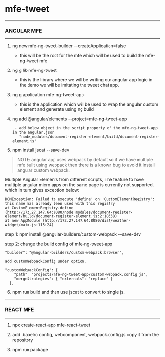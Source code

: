 # mfe-tweet

-------------------------------------------------------------------------------------------------------------------------
### ANGULAR MFE
-------------------------------------------------------------------------------------------------------------------------
1. ng new mfe-ng-tweet-builder --createApplication=false
	- this will be the root for the mfe which will be used to build the mfe-ng-tweet mfe

2. ng g lib mfe-ng-tweet

	- this is the library where we will be writing our angular app logic in the demo we will be imitating the tweet chat app.



3. ng g application mfe-ng-tweet-app

	- this is the application which will be used to wrap the angular custom element and generate using ng build



4. ng add @angular/elements --project=mfe-ng-tweet-app

		- add below object in the script property of the mfe-ng-tweet-app in the angular.json   
          "node_modules/document-register-element/build/document-register-element.js"
			  
5. npm install jscat --save-dev	
	
> NOTE: angular app uses webpack by default so if we have multiple mfe built using webpack 
  then there is a known bug to avoid it install angular custom webpack.
  
  Multiple Angular Elements from different scripts, The feature to have multiple angular micro apps on the same page is currently not supported.
  which in turn gives exception below:
  
  ```
  DOMException: Failed to execute 'define' on 'CustomElementRegistry': this name has already been used with this registry
at CustomElementRegistry.define (http://172.27.147.64:8080/node_modules/document-register-element/build/document-register-element.js:2:18538)
at new AppModule (http://172.27.147.64:8080/dist/weather-widget/main.js:115:24)
```


step 1: 
	npm install @angular-builders/custom-webpack --save-dev

step 2:
	 change the build config of mfe-ng-tweet-app
	 
	"builder": "@angular-builders/custom-webpack:browser",
	 
	add customWebpackConfig under option.
	 
    "customWebpackConfig": {
        "path": "projects/mfe-ng-tweet-app/custom-webpack.config.js",
        "mergeStrategies": { "externals": "replace" }
      },

6. npm run build and then use jscat to convert to single js.	

-------------------------------------------------------------------------------------------------------------------------
### REACT MFE
-------------------------------------------------------------------------------------------------------------------------	

1. npx create-react-app mfe-react-tweet

2. add .babelrc config, webcomponent, webpack.config.js copy it from the repository

3. npm run package
	
	
